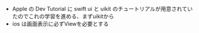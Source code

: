 - Apple の Dev Tutorial に swift ui と uikit のチュートリアルが用意されていたのでこれの学習を進める、まずuikitから
- ios は画面表示に必ずViewを必要とする
